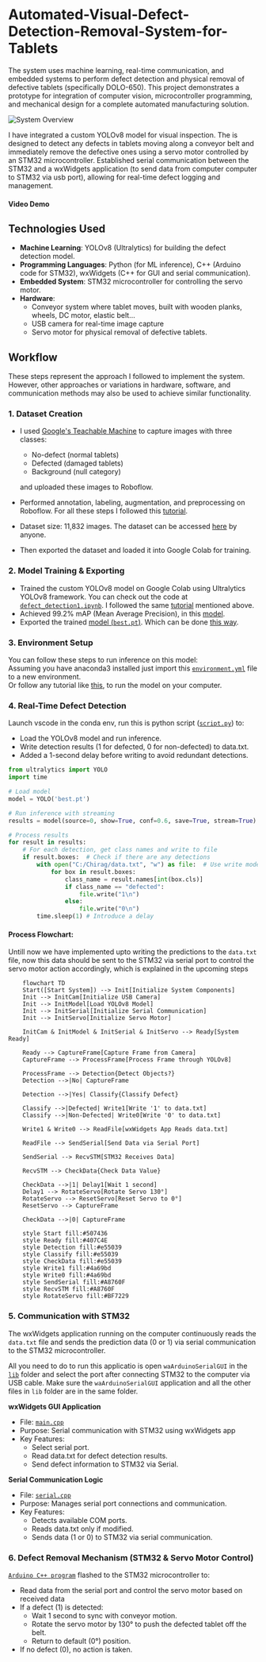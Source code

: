 # Automated-Visual-Defect-Detection-Removal-System-for-Tablets

The system uses machine learning, real-time communication, and embedded systems to perform defect detection and physical removal of defective tablets (specifically DOLO-650). This project demonstrates a prototype for integration of computer vision, microcontroller programming, and mechanical design for a complete automated manufacturing solution.

![System Overview](https://github.com/user-attachments/assets/16827f58-5657-4340-a0e0-da4cf24a2ba9 "System Overview")

I have integrated a custom YOLOv8 model for visual inspection. The is designed to detect any defects in tablets moving along a conveyor belt and immediately remove the defective ones using a servo motor controlled by an STM32 microcontroller. Established serial communication between the STM32 and a wxWidgets application (to send data from computer computer to STM32 via usb port), allowing for real-time defect logging and management.

#### Video Demo

## Technologies Used
* **Machine Learning**: YOLOv8 (Ultralytics) for building the defect detection model.
* **Programming Languages**: Python (for ML inference), C++ (Arduino code for STM32), wxWidgets (C++ for GUI and serial communication).
* **Embedded System**: STM32 microcontroller for controlling the servo motor.
* **Hardware**:
    * Conveyor system where tablet moves, built with wooden planks, wheels, DC motor, elastic belt...
    * USB camera for real-time image capture
    * Servo motor for physical removal of defective tablets.

## Workflow
These steps represent the approach I followed to implement the system. However, other approaches or variations in hardware, software, and communication methods may also be used to achieve similar functionality.

### 1.  Dataset Creation
* I used [Google's Teachable Machine](https://teachablemachine.withgoogle.com/train/) to capture images with three classes:
    * No-defect (normal tablets)
    * Defected (damaged tablets)
    * Background (null category)
    
    and uploaded these images to Roboflow.
* Performed annotation, labeling, augmentation, and preprocessing on Roboflow. For all these steps I followed this [tutorial](https://youtu.be/wuZtUMEiKWY?si=PZ66WE1yqIztybXL).
* Dataset size: 11,832 images. The dataset can be accessed [here](https://universe.roboflow.com/fyp-qjwy0/tablet-defect-detection-er87f) by anyone.
* Then exported the dataset and loaded it into Google Colab for training.

### 2.  Model Training & Exporting
* Trained the custom YOLOv8 model on Google Colab using Ultralytics YOLOv8 framework. You can check out the code at [`defect_detection1.ipynb`](https://github.com/chirag-000/Automated-Visual-Defect-Detection-and-Removal-System-for-Tablets/blob/main/defect_detection1.ipynb). I followed the same [tutorial](https://youtu.be/wuZtUMEiKWY?si=PZ66WE1yqIztybXL) mentioned above.
* Achieved 99.2% mAP (Mean Average Precision), in this [model](https://universe.roboflow.com/fyp-qjwy0/tablet-defect-detection-er87f/model/3).
* Exported the trained [model (`best.pt`)](https://github.com/chirag-000/Automated-Visual-Defect-Detection-and-Removal-System-for-Tablets/blob/main/best.pt). Which can be done [this way](https://youtu.be/WbomGeoOT_k?t=20&si=TR5ZRDD82689muMX).

### 3. Environment Setup

You can follow these steps to run inference on this model: <br>
Assuming you have anaconda3 installed just import this [`environment.yml`](https://github.com/chirag-000/Automated-Visual-Defect-Detection-and-Removal-System-for-Tablets/blob/main/environment.yml) file to a new environment. <br>
Or follow any tutorial like [this](https://youtu.be/IHbJcOex6dk?t=318&si=qtvQ1Dr2ayxCmYeS), to run the model on your computer.

### 4. Real-Time Defect Detection
Launch vscode in the conda env, run this is python script ([`script.py`](https://github.com/chirag-000/Automated-Visual-Defect-Detection-and-Removal-System-for-Tablets/blob/main/script.py)) to:
* Load the YOLOv8 model and run inference.
* Write detection results (1 for defected, 0 for non-defected) to data.txt.
* Added a 1-second delay before writing to avoid redundant detections.
```python
from ultralytics import YOLO
import time

# Load model
model = YOLO('best.pt')

# Run inference with streaming
results = model(source=0, show=True, conf=0.6, save=True, stream=True)

# Process results
for result in results:
    # For each detection, get class names and write to file
    if result.boxes:  # Check if there are any detections
        with open("C:/Chirag/data.txt", "w") as file:  # Use write mode
            for box in result.boxes:
                class_name = result.names[int(box.cls)]
                if class_name == "defected": 
                    file.write("1\n") 
                else: 
                    file.write("0\n")
        time.sleep(1) # Introduce a delay
```
#### Process Flowchart:
Untill now we have implemented upto writing the predictions to the `data.txt` file, now this data should be sent to the STM32 via serial port to control the servo motor action accordingly, which is explained in the upcoming steps

```mermaid
    flowchart TD
    Start([Start System]) --> Init[Initialize System Components]
    Init --> InitCam[Initialize USB Camera]
    Init --> InitModel[Load YOLOv8 Model]
    Init --> InitSerial[Initialize Serial Communication]
    Init --> InitServo[Initialize Servo Motor]
    
    InitCam & InitModel & InitSerial & InitServo --> Ready[System Ready]
    
    Ready --> CaptureFrame[Capture Frame from Camera]
    CaptureFrame --> ProcessFrame[Process Frame through YOLOv8]
    
    ProcessFrame --> Detection{Detect Objects?}
    Detection -->|No| CaptureFrame
    
    Detection -->|Yes| Classify{Classify Defect}
    
    Classify -->|Defected| Write1[Write '1' to data.txt]
    Classify -->|Non-Defected| Write0[Write '0' to data.txt]
    
    Write1 & Write0 --> ReadFile[wxWidgets App Reads data.txt]
    
    ReadFile --> SendSerial[Send Data via Serial Port]
    
    SendSerial --> RecvSTM[STM32 Receives Data]
    
    RecvSTM --> CheckData{Check Data Value}
    
    CheckData -->|1| Delay1[Wait 1 second]
    Delay1 --> RotateServo[Rotate Servo 130°]
    RotateServo --> ResetServo[Reset Servo to 0°]
    ResetServo --> CaptureFrame
    
    CheckData -->|0| CaptureFrame
    
    style Start fill:#507436
    style Ready fill:#407C4E
    style Detection fill:#e55039
    style Classify fill:#e55039
    style CheckData fill:#e55039
    style Write1 fill:#4a69bd
    style Write0 fill:#4a69bd
    style SendSerial fill:#A8760F
    style RecvSTM fill:#A8760F
    style RotateServo fill:#BF7229
```

### 5. Communication with STM32
The wxWidgets application running on the computer continuously reads the `data.txt` file and sends the prediction data (0 or 1) via serial communication to the STM32 microcontroller. <br>

All you need to do to run this applicatio is open `waArduinoSerialGUI` in the [`lib`](https://github.com/chirag-000/Automated-Visual-Defect-Detection-and-Removal-System-for-Tablets/blob/main/lib.7z) folder and select the port after connecting STM32 to the computer via USB cable. Make sure the `waArduinoSerialGUI` application and all the other files in `lib` folder are in the same folder. <br>

**wxWidgets GUI Application**
* File: [`main.cpp`](https://github.com/chirag-000/Automated-Visual-Defect-Detection-and-Removal-System-for-Tablets/blob/main/main.cpp)
* Purpose: Serial communication with STM32 using wxWidgets app
* Key Features:
    * Select serial port.
    * Read data.txt for defect detection results.
    * Send defect information to STM32 via Serial.

**Serial Communication Logic**
* File: [`serial.cpp`](https://github.com/chirag-000/Automated-Visual-Defect-Detection-and-Removal-System-for-Tablets/blob/main/serial.cpp)
* Purpose: Manages serial port connections and communication.
* Key Features:
    * Detects available COM ports.
    * Reads data.txt only if modified.
    * Sends data (1 or 0) to STM32 via serial communication.

### 6. Defect Removal Mechanism (STM32 & Servo Motor Control)
[`Arduino C++ program`](https://github.com/chirag-000/Automated-Visual-Defect-Detection-and-Removal-System-for-Tablets/blob/main/servomotor.cpp) flashed to the STM32 microcontroller to:
* Read data from the serial port and control the servo motor based on received data
* If a defect (1) is detected:
    * Wait 1 second to sync with conveyor motion.
    * Rotate the servo motor by 130° to push the defected tablet off the belt.
    * Return to default (0°) position.
* If no defect (0), no action is taken.   

